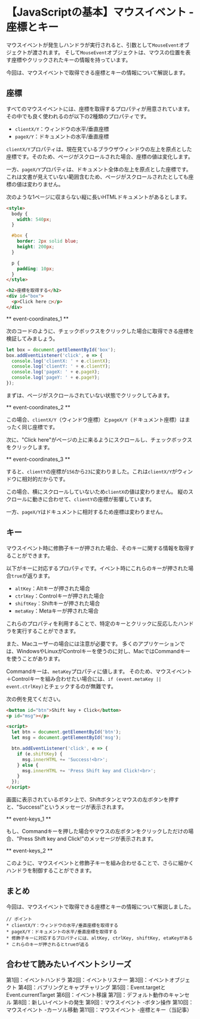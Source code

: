 # 【JavaScriptの基本】マウスイベント -座標とキー

マウスイベントが発生しハンドラが実行されると、引数として```MouseEvent```オブジェクトが渡されます。
そして```MouseEvent```オブジェクトは、マウスの位置を表す座標やクリックされたキーの情報を持っています。

今回は、マウスイベントで取得できる座標とキーの情報について解説します。

## 座標
すべてのマウスイベントには、座標を取得するプロパティが用意されています。
その中でも良く使われるのが以下の2種類のプロパティです。

* ```clientX/Y```：ウィンドウの水平/垂直座標
* ```pageX/Y```：ドキュメントの水平/垂直座標

```clientX/Y```プロパティは、現在見ているブラウザウィンドウの左上を原点とした座標です。そのため、ページがスクロールされた場合、座標の値は変化します。

一方、```pageX/Y```プロパティは、ドキュメント全体の左上を原点とした座標です。これは文書が見えていない範囲含むため、ページがスクロールされたとしても座標の値は変わりません。

次のような1ページに収まらない縦に長いHTMLドキュメントがあるとします。
```html
<style>
  body {
    width: 540px;
  }

  #box {
    border: 2px solid blue;
    height: 200px;
  }

  p {
    padding: 10px;
  }
</style>

<h2>座標を取得する</h2>
<div id="box">
  <p>Click here □</p>
</div>
 ```

** event-coordinates_1 **

次のコードのように、チェックボックスをクリックした場合に取得できる座標を検証してみましょう。
```javascript
let box = document.getElementById('box');
box.addEventListener('click', e => {
  console.log('clientX: ' + e.clientX);
  console.log('clientY: ' + e.clientY);
  console.log('pageX: ' + e.pageX);
  console.log('pageY: ' + e.pageY);
});  
```

まずは、ページがスクロールされていない状態でクリックしてみます。

** event-coordinates_2 **

この場合、```clientX/Y```（ウィンドウ座標）と```pageX/Y```（ドキュメント座標）はまったく同じ座標です。

次に、"Click here"がページの上に来るようにスクロールし、チェックボックスをクリックします。

** event-coordinates_3 **

すると、```clientY```の座標が```156```から```23```に変わりました。これは```clientX/Y```がウィンドウに相対的だからです。

この場合、横にスクロールしていないため```clientX```の値は変わりません。
縦のスクロールに動きに合わせて、```clientY```の座標が影響しています。

一方、```pageX/Y```はドキュメントに相対するため座標は変わりません。

## キー
マウスイベント時に修飾子キーが押された場合、そのキーに関する情報を取得することができます。

以下がキーに対応するプロパティです。イベント時にこれらのキーが押された場合```true```が返ります。

* ```altKey```：Altキーが押された場合
* ```ctrlKey```：Controlキーが押された場合
* ```shiftKey```：Shiftキーが押された場合
* ```metaKey```：Metaキーが押された場合

これらのプロパティを利用することで、特定のキーとクリックに反応したハンドラを実行することができます。

また、Macユーザーの場合には注意が必要です。
多くのアプリケーションでは、WindowsやLinuxがControlキーを使うのに対し、MacではCommandキーを使うことがあります。

Commandキーは、```metaKey```プロパティに値します。
そのため、マウスイベント＋Controlキーを組み合わせたい場合には、```if (event.metaKey || event.ctrlKey)```とチェックするのが無難です。

次の例を見てください。
```html
<button id="btn">Shift key + Click</button>
<p id="msg"></p>

<script>
  let btn = document.getElementById('btn');
  let msg = document.getElementById('msg');

  btn.addEventListener('click', e => {
    if (e.shiftKey) {
      msg.innerHTML += 'Success!<br>';
    } else {
      msg.innerHTML += 'Press Shift key and Click!<br>';
    }
  });
</script>
```

画面に表示されているボタン上で、Shiftボタンとマウスの左ボタンを押すと、"Success!"というメッセージが表示されます。

** event-keys_1 **

もし、Commandキーを押した場合やマウスの左ボタンをクリックしただけの場合、"Press Shift key and Click!"のメッセージが表示されます。

** event-keys_2 **

このように、マウスイベントと修飾子キーを組み合わせることで、さらに細かくハンドラを制御することができます。

## まとめ
今回は、マウスイベントで取得できる座標とキーの情報について解説しました。

```plain
// ポイント
* clientX/Y：ウィンドウの水平/垂直座標を取得する
* pageX/Y：ドキュメントの水平/垂直座標を取得する
* 修飾子キーに対応するプロパティには、altKey, ctrlKey, shiftKey, etaKeyがある
* これらのキーが押されるとtrueが返る
```

## 合わせて読みたいイベントシリーズ
第1回：イベントハンドラ
第2回：イベントリスナー
第3回：イベントオブジェクト
第4回：バブリングとキャプチャリング
第5回：Event.targetとEvent.currentTarget
第6回：イベント移譲
第7回：デフォルト動作のキャンセル
第8回：新しいイベントの発生
第9回：マウスイベント -ボタン操作
第10回：マウスイベント -カーソル移動
第11回：マウスイベント -座標とキー（当記事）

